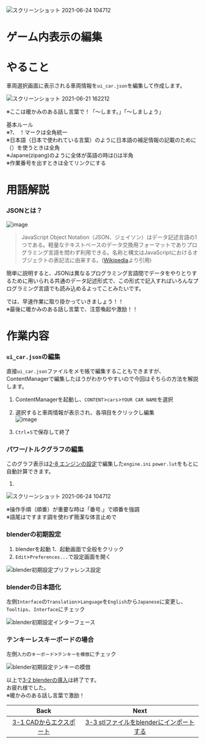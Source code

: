 ![スクリーンショット 2021-06-24 104712](https://user-images.githubusercontent.com/81402033/123190164-02ced300-d4da-11eb-8dc5-e3e5db99886b.png)
# **ゲーム内表示の編集**   
# やること
車両選択画面に表示される車両情報を`ui_car.json`を編集して作成します。  

![スクリーンショット 2021-06-21 162212](https://user-images.githubusercontent.com/81402033/122723003-63c59380-d2ad-11eb-81a3-d616d4eb7858.png)


※ここは暖かみのある話し言葉で！「～します。」「～しましょう」

基本ルール  
※?、 ！マークは全角統一  
※日本語（日本で使われている言葉）のように日本語の補足情報の記載のために（）を使うときは全角  
※Japane(zipang)のように全体が英語の時は()は半角  
※作業番号を出すときは全てリンクにする


# 用語解説
### JSONとは？  
![image](https://user-images.githubusercontent.com/81402033/122725879-6970a880-d2b0-11eb-8197-323436aec879.png)


>JavaScript Object Notation（JSON、ジェイソン）はデータ記述言語の1つである。軽量なテキストベースのデータ交換用フォーマットでありプログラミング言語を問わず利用できる。名称と構文はJavaScriptにおけるオブジェクトの表記法に由来する。([Wikipedia](https://ja.wikipedia.org/wiki/JavaScript_Object_Notation)より引用)  

簡単に説明すると、JSONは異なるプログラミング言語間でデータをやりとりするために用いられる共通のデータ記述形式で、この形式で記入すればいろんなプログラミング言語でも読み込めるよってことみたいです。

では、早速作業に取り掛かっていきましょう！！  
※最後に暖かみのある話し言葉で、注意喚起や激励！！


# 作業内容
### `ui_car.json`の編集
直接`ui_car.json`ファイルをメモ帳で編集することもできますが、ContentManagerで編集したほうがわかりやすいので今回はそちらの方法を解説します。

1. ContentManagerを起動し、`CONTENT`>`cars`>`YOUR CAR NAME`を選択
2. 選択すると車両情報が表示され、各項目をクリックし編集  
![image](https://user-images.githubusercontent.com/81402033/123187808-d0bb7200-d4d5-11eb-814f-fa9c69c457d7.png)

3. `Ctrl`+`S`で保存して終了  

### パワー/トルクグラフの編集
このグラフ表示は[2-8 エンジンの設定]()で編集した`engine.ini` `power.lut`をもとに自動計算できます。

1.
![スクリーンショット 2021-06-24 104712](https://user-images.githubusercontent.com/81402033/123190185-0a8e7780-d4da-11eb-904d-be8b116e4873.png)


※操作手順（順番）が重要な時は「番号.」で順番を強調  
※語尾はですます調を使わず簡潔な体言止めで

### blenderの初期設定
1. blenderを起動
1．起動画面で全般をクリック
1. `Edit`>`Preferences...`で設定画面を開く  

![blender初期設定プリファレンス設定](https://user-images.githubusercontent.com/81402033/122319035-fdfaa400-cf5a-11eb-98be-c5cfc1147b04.jpg)


### blenderの日本語化
左側`Interface`の`Translation`>`Language`を`English`から`Japanese`に変更し、`Tooltips`、`Interface`にチェック  

![blender初期設定インターフェース](https://user-images.githubusercontent.com/81402033/122317825-179aec00-cf59-11eb-8c54-e2ae96fb2cbc.jpg)


### テンキーレスキーボードの場合
左側`入力`の`キーボード`>`テンキーを模倣`にチェック  

![blender初期設定テンキーの模倣](https://user-images.githubusercontent.com/81402033/122317986-58930080-cf59-11eb-8e20-ce2273c0f258.jpg)



以上で[3-2 blenderの導入](https://github.com/JSAE-ARCHIVES/MOD-Tutorial/blob/main/3%E7%AB%A0%203D%E3%83%A2%E3%83%87%E3%83%AB%E3%81%AE%E4%BD%9C%E6%88%90/3-2%203D%E3%83%A2%E3%83%87%E3%83%AA%E3%83%B3%E3%82%B0%E3%82%BD%E3%83%95%E3%83%88(blender)%E3%81%AE%E5%B0%8E%E5%85%A5.md)は終了です。  
お疲れ様でした。  
※暖かみのある話し言葉で激励！

| Back | Next |
|:---:|:---:|
| [3-1 CADからエクスポート](https://github.com/JSAE-ARCHIVES/MOD-Tutorial/blob/main/3%E7%AB%A0%203D%E3%83%A2%E3%83%87%E3%83%AB%E3%81%AE%E4%BD%9C%E6%88%90/3-1%20CAD%E3%81%8B%E3%82%89%E3%82%A8%E3%82%AF%E3%82%B9%E3%83%9D%E3%83%BC%E3%83%88.md) | [3-3 stlファイルをblenderにインポートする](https://github.com/JSAE-ARCHIVES/MOD-Tutorial/blob/main/3%E7%AB%A0%203D%E3%83%A2%E3%83%87%E3%83%AB%E3%81%AE%E4%BD%9C%E6%88%90/3-3%20stl%E3%83%95%E3%82%A1%E3%82%A4%E3%83%AB%E3%82%92blender%E3%81%AB%E3%82%A4%E3%83%B3%E3%83%9D%E3%83%BC%E3%83%88%E3%81%99%E3%82%8B.md) |


